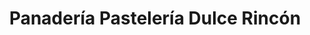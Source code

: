 ---
title: "Panadería Pastelería Dulce Rincón"
url: /alcala-de-henares/panaderia-pasteleria-dulce-rincon/
shop: Bäckerei
---